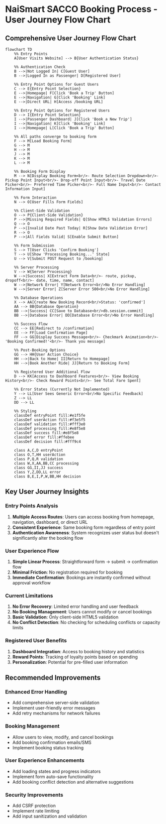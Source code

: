 # NaiSmart SACCO Booking Process - User Journey Flow Chart

## Comprehensive User Journey Flow Chart

```mermaid
flowchart TD
    %% Entry Points
    A[User Visits Website] --> B{User Authentication Status}
    
    %% Authentication Check
    B -->|Not Logged In| C[Guest User]
    B -->|Logged In as Passenger| D[Registered User]
    
    %% Entry Point Options for Guest Users
    C --> E{Entry Point Selection}
    E -->|Homepage| F[Click 'Book a Trip' Button]
    E -->|Navigation| G[Click 'Booking' Link]
    E -->|Direct URL| H[Access /booking URL]
    
    %% Entry Point Options for Registered Users
    D --> I{Entry Point Selection}
    I -->|Passenger Dashboard| J[Click 'Book a New Trip']
    I -->|Navigation| K[Click 'Booking' Link]
    I -->|Homepage| L[Click 'Book a Trip' Button]
    
    %% All paths converge to booking form
    F --> M[Load Booking Form]
    G --> M
    H --> M
    J --> M
    K --> M
    L --> M
    
    %% Booking Form Display
    M --> N[Display Booking Form<br/>- Route Selection Dropdown<br/>- Pickup Point Input<br/>- Drop-off Point Input<br/>- Travel Date Picker<br/>- Preferred Time Picker<br/>- Full Name Input<br/>- Contact Information Input]
    
    %% Form Interaction
    N --> O[User Fills Form Fields]
    
    %% Client-Side Validation
    O --> P{Client-Side Validation}
    P -->|Missing Required Fields| Q[Show HTML5 Validation Errors]
    Q --> O
    P -->|Invalid Date Past Today| R[Show Date Validation Error]
    R --> O
    P -->|All Fields Valid| S[Enable Submit Button]
    
    %% Form Submission
    S --> T[User Clicks 'Confirm Booking']
    T --> U[Show 'Processing Booking...' State]
    U --> V[Submit POST Request to /booking]
    
    %% Server Processing
    V --> W{Server Processing}
    W -->|Success| X[Extract Form Data<br/>- route, pickup, dropoff<br/>- date, time, name, contact]
    W -->|Network Error| Y[Network Error<br/>No Error Handling]
    W -->|Server Error| Z[Server Error 500<br/>No Error Handling]
    
    %% Database Operations
    X --> AA[Create New Booking Record<br/>Status: 'confirmed']
    AA --> BB{Database Operation}
    BB -->|Success| CC[Save to Database<br/>db.session.commit]
    BB -->|Database Error| DD[Database Error<br/>No Error Handling]
    
    %% Success Flow
    CC --> EE[Redirect to /confirmation]
    EE --> FF[Load Confirmation Page]
    FF --> GG[Display Success Message<br/>- Checkmark Animation<br/>- 'Booking Confirmed!'<br/>- Thank you message]
    
    %% Post-Booking Options
    GG --> HH{User Action Choice}
    HH -->|Back to Home| II[Return to Homepage]
    HH -->|Book Another Ride| JJ[Return to Booking Form]
    
    %% Registered User Additional Flow
    D --> KK[Access to Dashboard Features<br/>- View Booking History<br/>- Check Reward Points<br/>- See Total Fare Spent]
    
    %% Error States (Currently Not Implemented)
    Y --> LL[User Sees Generic Error<br/>No Specific Feedback]
    Z --> LL
    DD --> LL
    
    %% Styling
    classDef entryPoint fill:#e1f5fe
    classDef userAction fill:#f3e5f5
    classDef validation fill:#fff3e0
    classDef processing fill:#e8f5e8
    classDef success fill:#e8f5e8
    classDef error fill:#ffebee
    classDef decision fill:#fff9c4
    
    class A,C,D entryPoint
    class O,T,HH userAction
    class P,Q,R validation
    class W,X,AA,BB,CC processing
    class GG,II,JJ success
    class Y,Z,DD,LL error
    class B,E,I,P,W,BB,HH decision
```

## Key User Journey Insights

### **Entry Points Analysis**
1. **Multiple Access Routes**: Users can access booking from homepage, navigation, dashboard, or direct URL
2. **Consistent Experience**: Same booking form regardless of entry point
3. **Authentication Awareness**: System recognizes user status but doesn't significantly alter the booking flow

### **User Experience Flow**
1. **Simple Linear Process**: Straightforward form → submit → confirmation flow
2. **Minimal Friction**: No registration required for booking
3. **Immediate Confirmation**: Bookings are instantly confirmed without approval workflow

### **Current Limitations**
1. **No Error Recovery**: Limited error handling and user feedback
2. **No Booking Management**: Users cannot modify or cancel bookings
3. **Basic Validation**: Only client-side HTML5 validation
4. **No Conflict Detection**: No checking for scheduling conflicts or capacity limits

### **Registered User Benefits**
1. **Dashboard Integration**: Access to booking history and statistics
2. **Reward Points**: Tracking of loyalty points based on spending
3. **Personalization**: Potential for pre-filled user information

## Recommended Improvements

### **Enhanced Error Handling**
- Add comprehensive server-side validation
- Implement user-friendly error messages
- Add retry mechanisms for network failures

### **Booking Management**
- Allow users to view, modify, and cancel bookings
- Add booking confirmation emails/SMS
- Implement booking status tracking

### **User Experience Enhancements**
- Add loading states and progress indicators
- Implement form auto-save functionality
- Add booking conflict detection and alternative suggestions

### **Security Improvements**
- Add CSRF protection
- Implement rate limiting
- Add input sanitization and validation